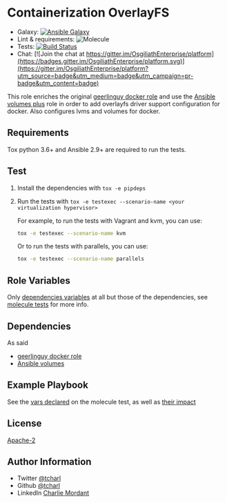 Containerization OverlayFS
=========


* Galaxy: [![Ansible Galaxy](https://img.shields.io/badge/galaxy-tcharl.ansible_containerization-660198.svg?style=flat)](https://galaxy.ansible.com/tcharl/ansible_containerization)
* Lint & requirements: ![Molecule](https://github.com/OsgiliathEnterprise/ansible-containerization/workflows/Molecule/badge.svg)
* Tests: [![Build Status](https://app.travis-ci.com/OsgiliathEnterprise/ansible-containerization.svg?branch=master)](https://travis-ci.com/OsgiliathEnterprise/ansible-containerization)
* Chat: [![Join the chat at https://gitter.im/OsgiliathEnterprise/platform](https://badges.gitter.im/OsgiliathEnterprise/platform.svg)](https://gitter.im/OsgiliathEnterprise/platform?utm_source=badge&utm_medium=badge&utm_campaign=pr-badge&utm_content=badge)

This role enriches the original [geerlinguy docker role](https://github.com/geerlingguy/ansible-role-docker) and use the [Ansible volumes plus](https://github.com/OsgiliathEnterprise/ansible-volumes) role in order to add overlayfs driver support configuration for docker. Also configures lvms and volumes for docker.

Requirements
------------

Tox python 3.6+ and Ansible 2.9+ are required to run the tests.

Test
--------------

1. Install the dependencies with `tox -e pipdeps`
2. Run the tests with `tox -e testexec --scenario-name <your virtualization hypervisor>`

   For example, to run the tests with Vagrant and kvm, you can use:

   ```bash
   tox -e testexec --scenario-name kvm
   ```

   Or to run the tests with parallels, you can use:

   ```bash
   tox -e testexec --scenario-name parallels
   ```

Role Variables
--------------

Only [dependencies variables](https://github.com/OsgiliathEnterprise/ansible-containerization/blob/master/molecule/default/molecule.yml) at all but those of the dependencies, see [molecule tests](https://github.com/OsgiliathEnterprise/ansible-containerization/blob/master/molecule/default/tests/test_default.py) for more info.

Dependencies
------------

As said
 * [geerlinguy docker role](https://github.com/geerlingguy/ansible-role-docker)
 * [Ansible volumes](https://galaxy.ansible.com/tcharl/ansible_volumes)

Example Playbook
----------------

See the [vars declared](https://github.com/OsgiliathEnterprise/ansible-containerization/blob/master/molecule/default/molecule.yml) on the molecule test, as well as [their impact](https://github.com/OsgiliathEnterprise/ansible-containerization/blob/master/molecule/default/tests/test_default.py) 


License
-------

[Apache-2](https://www.apache.org/licenses/LICENSE-2.0)

Author Information
------------------

* Twitter [@tcharl](https://twitter.com/Tcharl)
* Github [@tcharl](https://github.com/Tcharl)
* LinkedIn [Charlie Mordant](https://www.linkedin.com/in/charlie-mordant-51796a97/)
